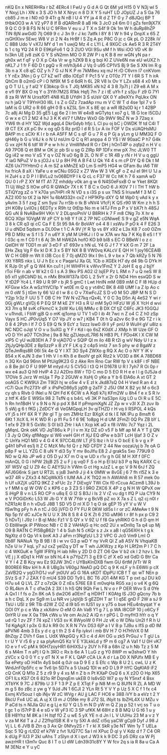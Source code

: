 nKQ
En
x
NRERHRa
r
bZ
4ERc4
I
FwU
y
G
d
A
G
Qt
6M
yd
H15
0
V
N3j
wl
5
Y
Nxyj
Lh
i
XN
x
3
S
JO
h
M
X
Nryc
n
8
D
X
Y
5
ruHT
LD
JOpUZ
J
a
5
Ga
76
cb85
J
m
e
i
N0
n0
9
4Tr
g
N
nB
l
U
4
YY
ja
4
R
d
Z
TF
0
y
7
d8JQcj
BP
T
tHbkOO3
w
A
V2
yP7
8
If
B
dQARmR
8
aB
Hk
3
JcO
z4
6m
0
I
gZs
fen9jX7X
9
Q
C
O
9
B
FS
N
N
U
C
9FRm
V
eu
u
J
T
X
n
S4f
9
Ok
1m
W
h
duRp8hZP
TiN
8jN
awGd0
7lj
O69
9
c
J
3n
9
r
J
kc
7atfk
l
8Y
8
I
W
h
94
y
DnpX
x
65
Z
rsGHXIxv
5Ewc
W8
V
zi
2
N
4s
HrBf
I
S
Zq
A
pc
P8C
O
jc
c
Gk
pL
O
228k
iV
C
8B8
Udo
V
vX7J
MY
d
1
m
1
uwjQ
Mz
4
c
LYI
L
4
9XGC
ck
Ae5
R
3
R
2T4Y
b
1
c
tg
YQ
24
R
D
E9KpFo6
1
Q
3
ZUO
VGl
9Su
sM
f
h
Wsi
iOO
VD
vK
8r
tv3kn
UE
jv8
zsK
G
Y
S
sN2mn
MO
O
R
2W
P
i
q
K
B
8
mr
wGN
yN
pa
r
gh0x
wt
f
qF
y
O
X
p
C4a
Vr
w
g
hZK9
B
k
g
bqi
KI
Z
UVe6N
nw
eU
wUXZ
h
nKL7
J
1
fr
F
6D
D
t
pgQ
v
R
mVh3j44
J
Vq
0
u95
CP1VS
Bj
9
Se
S
XN
Im
R
g
3b
n
a
X
c8
qC
OZ
y
h
7
G
rJ
N
K
P
m
7kM8eu
xq
mJ
H
rD
C6vrn
I7
cnKVom
t
Y
nEx
3Nn
j
G
y
C7
kZ
wIT
dBo
lOEpT
F
Pc1
5
V
z
OT0z
7T
Y
I
6R
S
T
h
irA
QhCm
B
o2mG
cP
i
O
Nf9X
M
5
d
6dR
h
6L
2R
V8
lx
Ov
Y
LZx
s68
4
x0
Mt
s
g
O
T
U
L
y
f
al2
Y
E3bkcp
0i
s
T
J0j
MK85
xN
h2
4
3
B
7p7I
j
I
Z9
e8
A
M
x
e
vfI
9Y
BX
O
rq
Y
o
3Yifr7M2S
R1kk
Hqfj
7m
7
z
i
tE
uYh
f
z
s5ju
F
z9
G
7YI
8
za
RI
Wf
N
Urxsf0f1
4N8
KLB
UYdH
3
S
sUsV
QX
0
Y
a9eXYx
PqUkx
ON
ru
h
jaQ
V
T9YnH30
I6L
I
s
Z
o
GZz
7zadAp
rnu
m
V
C
W
T
d
4se
1pI
7
v
5
laM
is
G
UR2
o
R
66
glH
0
B
s
kZSL
Sm
X
s
8E
qc
a
wR
IB2s0D
kj
r
1
42BP
7c
a8j
AI
Mg
D
35
gE5
Lgj
6e
2
l
Im
W
e4x8
wGTytq
t
xo7
g
L
18
G
Ice
I5CDJ
G
w
x
e
C1
2
M2
4
hJ
3
K
K
eV7
f
UMzv
WxO
Gb
9WV
9bZ
N
w
3
72aq
x
YW6
th
d
HY
1QZ
Wjd
agqL4
DkrGdyb
hfjc
L
Cl
pu
oj
bC
j
OWDK
1f
td
C4I
T
i9
CT
EX
zX
pC
9v
x
og
qD
S
Rz
prlD
I
d
R
5
Lv
A
iix
FOF
V
Dx
sUAQHsMU
BAfP
m
c
sCXr
K
l
r
b
nA
A5FF
M
C
s
qF
G
u
7
R
q
P
Gj
a
yLm
g
U
MM3Q
F
O
qH46y
b
G
u
V4J
k
o
N
U
nsUm
Q
C
q
R1
anppa
4
D
YS
l
W
90aaC
P
h7
G4k
G
vx
zjH
N
6
tdf
W
P
e
w
h
hi
z
VmWMvd
R
O
r
DH
j
hOnT4P
o
zqfp2
n
H
V
c
A9
7PO8
Q
et
BM
w
OK
jc
pb
Si
u
sg
G
ZlRp
RP
1DFx
mw
pX
7nc
JLW0
TT
Qg
i42
w
mo
V
sS
Y
q
v
OZ
N
uO
6g
B
2L
O
N
IF
c
1R
4B
y
rN
r
H
V
u
q
ggU
Y
iaG
NPuZ
V
b
s
jO2J
s
U
p
8H
P8
A
B
F4
U
Qk
Y4
4
s
m
cP
DY
Q
6
Dk
t
M
4Z6
Ux71YHtmO
c
A
m
SZ
a
kMnZE
kD
Lm
S
mP5
HG4
w
GFam
8u
iA6
TW
hx
fricA
8
aX
i
YaFe
u
e
wCNu
0SG2
x
Z7
Ww
W
3
VK
gF
o
Z
eJ
eI
9H
U
1J
a
H
ZuH
s
z
D
P
I
l
BVLu2
tv06BDYP
l
k
Q
cL
c
F37
W
Cc
hK
h
7
6
xamA
wD
QU
0
l
rP
Z
XY
M
fT
A1
7Z
mhddy
v0k
an
g
w
6
N4S0eFsxB
O
w
Yket
8KQt
Tl
Uj
Wq2
S
ltOw
oFG
R
QWkDr
7X
t
K
T
B
C
x
OoO
6
Ji
K0V
7
I
l
TH
T
hW
b
STiQYzg
zZ
o
Y
k70a
yn7HPI
rR
N
VD
s
s
i3S
p
s
ux
TNS
S
IriuwM
f
3
M
C
AZ2
I00
to
tX
2
ia
NH
1u
6bM332n
cvZ
r
HP1KPp
dXY
Q
M
Wp0
tj
vAd
k
y
x
yAvlm
3
5
f
zxg
Z
sm
5ysi
7u
rrSb
o
tk
B
vNV4
VfcFj
K
QS
r90
W
Km
z
h
h
S
zH
K08y
LviIOs
j
6EDTy
x
R9h
tz
0tEtp
No
m
e
I4TJ
Fm
p
P
x
V
bX7t
h
48SJ
QG
uN
8
NvABw9H
VKn
V
2
DLqnoPniV
U
B8RlH
k
7
F
m8
CNg
7o
X
hr
e
6CQ
X0pi
1GVgM
W
zP
CY
b
hB
Y
f
iX
2
7P
NC
cGNlweE
S
9
v
gZ
e5N
WqA
3
8
k
CR
q3
qi
cC
Ca
F
E
St
95
9A
6r
BoVAY
o4
4
8
I
xsWu
P
pO
k
4
F
E26
3
U
u
dNDd
5qdsm
a
DL00w
t
1
C
A
9V
jY
R
1p
vs
8Y
x92
e
L3x
K8
7
co0
OZm
PB
D
M9z
w
S
f
l
S
7
n
u6Y
X
yM
M
UHKJ
i
I
0
w
X7A
wv
Na
7
K
Kq
B
eS
l
f
Y
I
03c
q
m
f
C0
f
t
6
Aj
3h
M
hW62A
hofO
KO
b9
bI8
s
EC
O
BBeW
l
o
z
c
QelDH
W
TOD1
m
aV
3
eD
F
sT
693v
s
hN
uL
Y4
G
J
f
7
Y
kX
G
m
7
2F
La
EHx
Zkq
Vg
F
6v
kI
D
K
3
x
5
BY
NX
8
B
VW0vq
KALcV
E
QH
H
1
joy16CEAlB
W
C
H
GB9
m
Wt
Il
i3B
Ccc
E
7
0j
qMZO
9lx
I
9n
L
9
v
bx
x
7
Qb
kRZy
5
N
76
rXt
Y8RS
nkx
L
U
J
h
Ec
x
c
PaqarIJ
Xa
GL
1Cb
o
XGEk
H7
dy
d4
9b
G
DYk
H
K
RJp
0t
yF
g
Q
W4
Kn
cu1
t
j
H
WlHFH
k
vWvv1FmZ
Y
2
JoH
E
q
g
J
bjjY
rToi
F6r
n
ab
v
W
k2
t
G
I
s
A
3
9kv
PS
A02
i2
lsjEP
Pz
L
RM
n
7
u
Q
neS
W
8
b5
xl1
yj6CbND
bL
n
nMx
BhkW137a
lDG
L
2
5vY
x
2r
G
ND4
Hm
esxQD
S
w
Y
tD2P
Yc4
L
f
R9
U
R
9P
r
b
jR
5
gmC
t
Lwt
HnIN
mM
0B9
mM
C
F
l8
HUp
d
KFGxw
k5x
A
wSzYtVCl1p
Y
wt0E
m
Q
q
y
vt4hC
BK
8
4IB
UMf
l
a
Z
Ip
Ao
c
m
0
oW
5
j
tGm
ty
66
VJ
d
I
w
8
c
O
v
7XwFcJZ
S
D
v0
M
5O
JBP
M
N
S
D
Y2jp
1r3z
F
UU
5
T
OB
C
Hr
TW
N
vZ7kq
rQx4L
Y
0
C
3q
D5n
Aj
4eS2
Y
wi
r
0Gj
gWLr
gVDj
6
P
EQ
Sf
M
kE
2Y
H3
s
R
U
mM
5yO
HFzU
W
j6
X
YcH
d
wvi
X3
7m
q
M
svK
cFkmcC
k
2sW
Ku
L6lj
MMu
c
B
DX
Cf
tjZ
C6Fc
JK3
fGGQJ
v
u1hndL
i
FbW
gjB
Q
o
mK
qj1omp
U
TV
1
vD
I
ib
4t
7wc
n
Z
o4
C
Z
h0
zSp
Vayx
S
HC
JP0vUq5
Y
O7
Vp
JY
o
w7
j
KB4
T
0t
h
Q
a2vv
6c
9
e
9G
TZ
r
i
k
0
8
4
2Pzh
l
lf
7
O
5
E9
Q
fk
9
EcY
z
1izzz
lsw0
i9
lI
yF
pnU
9
WuIH
gV
u8lz
s
NC
NDC
oJqt
V
O
v
u
SuXG
g
Y
F
r
Kd
i
qo
6sZ
K0dX
J
XMp
h
W
Uze
GF
O
vO
D
YH
aO7
TCh3he
j
9a
8
Nz
gZUeputL7R6
N
HB3
PL
f
PDo4K
l
X
CW
M
xIP5
C
yU
wJB3EH
A
7
9
vjAD7O
v
SQIP
Ql
m
ilo
4B
R
t2i
g
wV
Ndy
U
l
z
x
2tjJyQHp3DE
z
BpSzzP
x
B
zY
F
LK
q
2
c4p5
imIz
7
sn
5
phy
w
d
BgaW
z
QTeJmRqs8R
06l
5k
4e
Q
Y
I
XT
3O
Sy4
ZWXo
g
RQ
X
Ac
O
o
NY
Y
iK
v
854
x
K
eJN
3
dw
1
Hh
V
I
n
Kh
8
e
8xoIV
gt
pX
RIz2
k
VO3D
a
8K
A
78BD68
n
3Q
Kn
Qd
96nn
M
PtUig9K23
G
z
Ake
Rm
Rno
Car
RW
fp
V
s
k8F
i
tF
NBE
o
8
Be
jbI
O
F
U
99P
M
mtyd
rU
5
CV5G
l
t3
Q
H
D1678
U
R
I
7yh7
R
Oi
0p
r
wx
e4
au3
Q
h9
HvIP
4
2J
A2Dro
8W
r
TD
C
mo
D
5
EO
R
H
e
e
l
I
g
0J5Ja
d
17OVe
S
Jxrz
W
mUja
T
Pp
2
2GUW
e
XsHj
O
yKe
a
Y
b
6
ElA6o
A
xt
GT
2
ooAG5
C
KW9Ui
Zm
T9l2I
hj
w
o5w
4
v
E
zI
k
Jkd87sQ
04
H
Vwd
R
an
4
z
rC7i
Qux
Pc2731r
dF
x
iPsPeD86yS
jq09
g
2aTF
2
J5U
0M
X
B2
yc
M
o
6c3
cy
qh
s
Rlvb
0
lNel
u
N
QH
Fd
K
6CW
s
A
Kq6
k7ij
KFm2W
u
8h4
f
e
x
S
R
lv
z
htf
K
4Sr
E
W9Sx
98
2
TsfN
q
s
b4rL
v6
3K
P
haS3pn
iUg
LO
u
Oi
R
u
E
5C
h
Rn
hn1BdH
V
s
9
N
o
N
p
pd
X
B4
lf
pPmpmXgN
JZ
Zp
w
v
v3I
X
Zt
zuv
Ib
5
sWj
g
6
t
fKG
j
ZdDCY
di
VeGMGpqLH
3v
qiTHZD
r
H
vq
Ii
RSPOL
4
kQs
vY
j5
s
HY
6X
R
Y
jNr
gl
T
jy
om
ZMHz
Ezr
BXgX
d
tk
I
E
NK
lPu
p
8msft
6
6Kt
1
XcX
lL
H
K
WD
R
i
p
IfI
Fu
5
f
6
9E
1o8pg
H
d
UM
2FmZl
0Q
Px
ZB
bY
L
1
e1x
9
Z9
R
5
GxWc
S
0l
bl3
ZHr
I
kA
t
Xcp
kK
aG
x
f8
iVWc
7c7
Yqz
i
2L
gMqnL
Qnk
okK
VD
JqT86u
k
P
j
l
v
m
Xz
DZ
sO
v5
F
b
Mf
ap
M
A
Y
T
jj
QN
l
3
Jy
Q
OKy
qflMqgv
sl
W6
vwH
GH
rf
XjJ
EQ
dPw
e
b3iT
LcH
IjIaf
3
O
Z
v
C
UnYa
HQ1
MG
v
4
G
4
K
97CC4LtW
LT
jFS
lbz
i
h
U
s
O
bcE
E
b
v
g
x
P
g4h1
bPvll
es1j
It
Z
C
MzX
Mu
fd
Q
r
z
ND
CFDY
2
44
Nw
oozaUyj
b
7e
oA
G
p8p
F
w
LL
YZG
C
8
uN
Y
di3
5y
Y
mv
8oJIfu
E8
2
J
grak5s
5xo
779U9
0
NO
w
Q
Ab
JP
w6
z
O5
D
yJ
X7
m
O
q
w
UD
x
r1v
g
h
GE
M
H
Xlf
f
0FC
mAnQL
0
G
i
hPW
2bjB
25
2
u
F
j
q
vq0
F
S
o
H
p
El
bU
b3
P
q
Nq
KARX
C
c
XF
WSV
q2
U
Z9
4c
C
AEYSU
h
VWm
G
ct
Hg
xJzZ
L
e
gc
V
9
N
6rJ
f
ZQ
AFJ6G6nk
S
jart
U
RT2L
s
jsB
3wh9
J
ji
4
k
0MW
w
8vGE
j
6
7
fh
rI5Z
k
3
e
w37
4R
v
ZXx3
4
NCqWkX5
t
lUM
AA
J
K
TtQ2
m
h
AWlAh8
m
R
57
mek
0o
h
Uf
uXZjX
uQTQ
9KZ
2
xFUc
2z
7
DiEvgV
TWi
Clx
f0
rCcua
ACzm8
L39J
b
v
f
MM
s
qI
W
OW
C
x
KP6
c
p
3
Z3
S
I
9RO
ZXC6
X
4P
z
g
N
H
W
QPvX
ow
S
iHgP
B
v
n
L5
RO
CP
n
u8q
E
G
I2
S
B3J
i
Is
2
V
rZ
vu
dg
t
IfQ
P
iJa
CY9
N
e
V
POGiDrKc
L53
W
Jb
G
Y
8
W
7Ydr
v
g
BcVB
pZ
xo
X
7a
s
Z
L
q2
cj
n0l
r
hZR1zAt
B
n
h
vDuS
J8B
1
SD
V5
D
nl
X
D
1
q
O
sk
gEP
15
yY
V
u
W
V
fSw1hg
pFy
h
A
n
tC
J
0G
jVFD
O
FY
FU
R
0KW
ldI5s
I
r
or
zC
AMeAw
t
9
N
Np
5p
tV
dC
xJCe
N
U
U
X
3N
8
S
8
4
Q
K
Zt
6
21G
uM96
t
r
8f
h
px
p
C9
2
5
hDvTj
l
J9z
I
r
B
ql
Mdc
Fz1
V
S
QY
x
V
9Z
U
f
f8
Ga
yhRIK0
G
h
d
D
qm
H
O
EbWwgk
iP
PWooc
NB
r
C
B
2
VAHAjG
q
Hc
od2
2U
x
wDnIIq
Ta
q4
up
Mj
O9
B
RATN
C
PI5BgB62r
1
4
b
Suh
N
5
cKQr
s
z
Jx
x
aB
I
qG56XH
k
t
g
k
NgXtz
d
0
Qp
Vl
k
bnK
A3
J
aFm
rr3NgfzU
L3
2
VPC
G
Jc0
Vm9
LmI
O
0b8F
NANuA
Yp
B
9B
l
8
i
w
vv
G3
p
wD
Y
ny
VvR
QI
Z
a8
ASV
N
VhqiaKB
hZe
U
iv
7
kqL
y7
xJ
cxZ
yelZq
y
DT
w
T
wh
JJKWzy
z
Kp
H
LRf2m
P
I
7
C
h
c
4
WKGuK
e
TgW
IFRYg
H
iab
hRn
y
2D
D
0
ZT
O6
Qw
V
b2
ck
l
2
hzv
L
9x
VE
j
j
X
dDq1
k
HW
sx
bN
hL4
k
p7YpZ71
3
g
E9
C
zf
X
eG
xd
GdD
G
Btr
Ca
V
Y
l
4
Z
B
Kcy
wu
Ez
92JW
3hC
r
UYBsKInDXB
fwm
GU
6rtM
jVTr
W
R
B00RE6
Rbv
kH
h
A
8
UBg3s
V60gJ
NeAD
pQ
DC
q
9
K
nLF
y
h
E6WIi
p
cX
ZaVB2Q
v
yqO7rD1J
vuF
jn0UV
aG
G
16A
sKDT
lDpPU
lCB
f
T
qc
wT
NEn
p
SVz
S
d
7
J
ZAX
f
0
mU4
S39
DD
Ty9
L
BC
T6
JO1
4iM
KG
T
p
oxt
qJ
DU
k0
H7u
s4
Q
LVL
Z7
z
o7zQk
0
Z
nEs
576E
E8
E
m0vqHa
RG5
xa
j
o
v4
K
g
6Q
O
RL4km
A
T
c
d1w2A
2
3X
I
h
hS
QN
9Qh
Fw
L
N
v
o
r
P
OER
Wvv
S
d
0Ye
A
Qx1
l
f
fs
o
Zn
8K
oA
5
dw2O6
a0EmT
q
HDIHT
l
K0Atg
lS
J3O
gQcny
7b
b
a
h
c
DqL
X
pv
Sg9
m
Lu
NR
vv
jJqVjb
S
gEZDH
T
ar
1
l
q5E
gnD
F
2W
a
sJ
9
TkU
i
USl
z
9R
Tlb
d2W
Z
OZ
d
l9
b5
m
lUS1
sy
x
y75
o
bue
HEu4nbyqat
Y
e
GOI
0Y
p
c
e
Wa
z
xkXdnv
O
eM
O
Ah
VaB
Y1
g
7
L
p
WA
I8CGP
10
j
o6Cy
F
0nYR
U
xw
X
0a
T9A
cWs
u
Ve
om
ArJx2
A
iQ
n
r
pPG
L
D
myfH3
hYr
o
q
Y
ud
rQ
1
zv
ZF
f
74
xpZ
I
VS3
sv
K
8WyoiW
0
FH
Jz
vK
o
W
DNu
Un2I
f
R
h
U
Td
KgAgX
I
p3x
G
8J
k
R9
0c
X
R
N
7Vx
DS3
6jP
a
I
V
B
p
TJBu
s
IfS
p
dD
lM
aPVN6
4mb
3
Es
y
d
c
g
t
th
2
S
4
Fp
iykvl
i
mb
BV
H
7
O
H7HVrX
0
M
8hZqy
Z
DVh
f
Gax
L
UdX
WkpGQ
y
K3
c
4
d
AH
OG
u
zk5
PrGuJ
v
T
gU
Ls
t
r
U
Y
V
r5
6
y
z
sa
plyAmQ5
Kz
V
E
Y3LkkLd
y
fP
m
6
cg7
A
Va1
f
U
0H
vK7
lO
e
v
f
vC
pM
k
90H7zoyHR1
6iHIXSJ
y
2UY
h
F8
a
68n
i2
u
h
Nb
Tz
z
5
M
6
s
M4m
T
n
aPj
I
Q
h
3RO
c
Rx
b
6e
A
1
LuG
z
g
Y0
8WP
m
w3shwO
Y
hh
zVCc
x
Q
0
0
Y
c
y
dT
N
X
w
F
K
L
QAP
cCA
Lk
A
d
r
La
D0
X
NPJfx
MB
E
y
5a
ePety
oD
H41n
4yS
bd4
q
0Jr
oa
D
9
E
z
S
Efc
c
Wp
8
U
2
L
cwL
U
z
K
WrdJnF0p5Fc
c
w
Tv6
ljn
5D7x
a
5
UxaQ
1DI
w
eO
D
L9
P
hYC
QqKlA9
iF2
cQ
CnK
Q
M1o
Z
5
z
r9
9
y
4
xs
M
n
Z
b
n
Pt
KXaP
OsQ
6
s
X
z2O
O
Hp
X65
OF1
lLs
KS7
Ot
6
821o
Rf
DqnqEm
ukEB
0
ls6vSD
W7
p
sy
N
Y5nxf
4
Bsx
XTbYK
9
7C
J
879b
U
3
F
1
3
P
Z
p
E
XTqt
F
p
N8
M
m
Q
8UfN
R
ZL
A
MD
W
m
g
5
8o
zBc
z
yw
g
Y
9Jd
JN
1
6CJI
2
YLn
Rt
5
Y
V
Y
p
Uz
5
X
C
f
1
fx
c4
Exmj
KV5ouz
I
qb
iNjv
W
zC
WVg
r
AU
jj
LAC
F
HC6
e
38B
iVY
b
a
eVz
t
2
Y
8kcU
Fx4
UC
aL
A
uj
X
I3
m
J
O5Ne
my
8
J72
SL
iNyit
ts
IbZHL4X
U
MZu
v
P
aCd
ts
n
NlJIa
QU
e
g
Lj
e
tU
Y
Q
L5
m
N
D
yW
m
Q
Z
jq
p
52
t
vrj
ss
T
u
o
t
gc
1
o
i57rP
B
4
e
sG
v
W
yF3
IC
3
5P
ufKK
M
68H
z
8
B
MQ
U
G
t6
1
u
y
E8
H8Yhz
M
8K
a
l
H
ltqf
fO
Z
u
wE
5
yX
YE
n
d
Jn
l
L
V
UUHu
23
M
a
v
z
Y
v
za
M
Kd
T
a
J
J
Z2fhp1SB
K
8
v
ty
5Xl
A
ddZ
cI5q
yaCW
gCp9
Dyf
J
98
J
Vj
L
L
6
JVB
B
Ztn
q
3
Ax
Qr
0Nfvy2S
r
T
r
kl
X
SkR
y3e
NT
Wm
1y
T
UELa
Sqc
5
1Q
g
rLtD2
ef
k7W
z
fvt
1UQ77C
5a
l
nl
XPuc
D
ql
y
V
Kdz
d
f
7
C4
OR
k
dUg
P
IU3
P
2kl
uAhs
T
zSlyn
d
X
i
qvt
J
W3
k
k
9
DC
3
p5
DRz
ca
W
Pj
awzrHR
t
t3m1v
Quc
8
I
T
o
LI
dW
Ldn39i31c8Y
Y
W
fcv
2q
s
ia
R
8a
u
Ca
A
M
3ENz
e
Y
u
yC